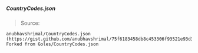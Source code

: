 ##### CountryCodes.json
> Source:
```script
anubhavshrimal/CountryCodes.json (https://gist.github.com/anubhavshrimal/75f6183458db8c453306f93521e93d37)
Forked from Goles/CountryCodes.json
```
